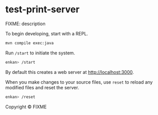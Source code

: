 # test-print-server

FIXME: description


To begin developing, start with a REPL.

```sh
mvn compile exec:java
```

Run `/start` to initiate the system.

```sh
enkan> /start
```

By default this creates a web server at <http://localhost:3000>.

When you make changes to your source files, use `reset` to reload any
modified files and reset the server.

```sh
enkan> /reset
```


Copyright ©  FIXME
